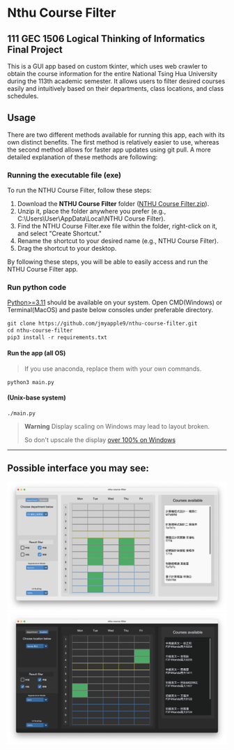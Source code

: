 # Nthu Course Filter

## **111 GEC 1506 Logical Thinking of Informatics** Final Project

This is a GUI app based on custom tkinter, which uses web crawler to obtain the course information for the entire National Tsing Hua University during the 113th academic semester. It allows users to filter desired courses easily and intuitively based on their departments, class locations, and class schedules.


## Usage

There are two different methods available for running this app, each with its own distinct benefits. The first method is relatively easier to use, whereas the second method allows for faster app updates using git pull.
A more detailed explanation of these methods are following:
### Running the executable file (exe)
To run the NTHU Course Filter, follow these steps:

1. Download the **NTHU Course Filter** folder ([NTHU Course Filter.zip](https://drive.google.com/uc?id=1yb3E7PW2H-sboRqeEuG_111TZ-8XeJZR&export=download
)).
2. Unzip it, place the folder anywhere you prefer 
(e.g., C:\Users\User\AppData\Local\NTHU Course Filter).
3. Find the NTHU Course Filter.exe file within the folder, right-click on it, and select "Create Shortcut."
4. Rename the shortcut to your desired name (e.g., NTHU Course Filter).
5. Drag the shortcut to your desktop.

By following these steps, you will be able to easily access and run the NTHU Course Filter app.
### Run python code
[Python>=3.11](https://www.python.org/) should be available on your system.
Open CMD(Windows) or Terminal(MacOS) and paste below consoles under preferable directory.

```console
git clone https://github.com/jmyapple9/nthu-course-filter.git
cd nthu-course-filter
pip3 install -r requirements.txt
```

#### Run the app (all OS) 
> If you use anaconda, replace them with your own commands.
```console
python3 main.py
```

#### (Unix-base system)
``` console
./main.py
```

> **Warning**
> Display scaling on Windows may lead to layout broken.
>
> So don't upscale the display [over 100% on Windows](https://github.com/jmyapple9/nthu-course-filter/issues/3)

---

## Possible interface you may see:

![Screenshot](img/demo1.png)
![Screenshot](img/demo2.png)
